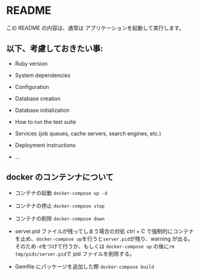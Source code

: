 # README

この README の内容は、通常は
アプリケーションを起動して実行します。

## 以下、考慮しておきたい事:

- Ruby version

- System dependencies

- Configuration

- Database creation

- Database initialization

- How to run the test suite

- Services (job queues, cache servers, search engines, etc.)

- Deployment instructions

- ...

## docker のコンテンナについて

- コンテナの起動
  `docker-compose up -d`

- コンテナの停止
  `docker-compose stop`

- コンテナの削除
  `docker-compose down`

- server.pid ファイルが残ってしまう場合の対処
  ctrl + C で強制的にコンテナを止め、`docker-compose up`を行うと`server.pid`が残り、warning が出る。
  そのため`-d`をつけて行うか、もしくは `docker-compose up` の後に`rm tmp/pids/server.pid`で pid ファイルを削除する。

- Gemfile にパッケージを追加した際
  `docker-compose build`

